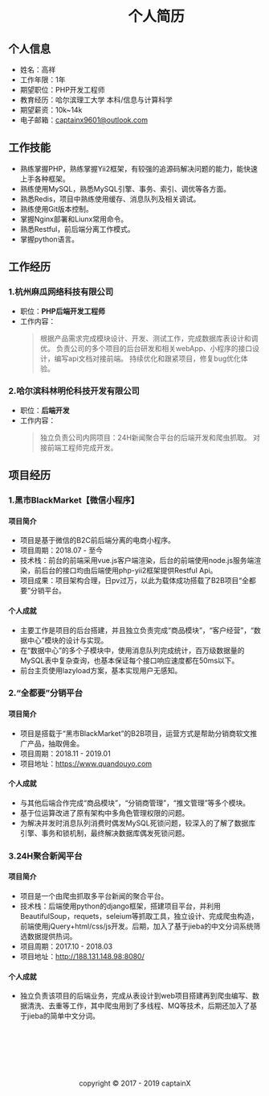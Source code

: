 &nbsp;&nbsp;&nbsp;&nbsp;&nbsp;&nbsp;&nbsp;&nbsp;&nbsp;&nbsp;&nbsp;&nbsp;&nbsp;&nbsp;&nbsp;&nbsp;&nbsp;&nbsp;&nbsp;&nbsp;&nbsp;&nbsp;&nbsp;&nbsp;&nbsp;&nbsp;&nbsp;&nbsp;&nbsp;&nbsp;&nbsp;&nbsp;&nbsp;&nbsp;&nbsp;&nbsp;个人简历
=========================

## 个人信息
* 姓名：高祥                       
* 工作年限：1年
* 期望职位：PHP开发工程师
* 教育经历：哈尔滨理工大学 本科/信息与计算科学
* 期望薪资：10k~14k
* 电子邮箱：captainx9601@outlook.com

## 工作技能
* 熟练掌握PHP，熟练掌握Yii2框架，有较强的追源码解决问题的能力，能快速上手各种框架。 
* 熟练使用MySQL，熟悉MySQL引擎、事务、索引、调优等各方面。 
* 熟悉Redis，项目中熟练使用缓存、消息队列及相关调试。 
* 熟练使用Git版本控制。 
* 掌握Nginx部署和Liunx常用命令。 
* 熟悉Restful，前后端分离工作模式。
* 掌握python语言。 

## 工作经历
### 1.杭州麻瓜网络科技有限公司
* 职位：__PHP后端开发工程师__
* 工作内容：
    > 根据产品需求完成模块设计、开发、测试工作，完成数据库表设计和调优。
    > 负责公司的多个项目的后台研发和相关webApp、小程序的接口设计，编写api文档对接前端。
    > 持续优化和跟紧项目，修复bug优化体验。

### 2.哈尔滨科林明伦科技开发有限公司
* 职位：__后端开发__
* 工作内容：
    > 独立负责公司内网项目：24H新闻聚合平台的后端开发和爬虫抓取。
    > 对接前端工程师完成开发。

## 项目经历

### 1.黑市BlackMarket【微信小程序】
#### 项目简介
* 项目是基于微信的B2C前后端分离的电商小程序。
* 项目周期：2018.07 - 至今
* 技术栈：前台的前端采用vue.js客户端渲染，后台的前端使用node.js服务端渲染，前后台的接口均由后端使用php-yii2框架提供Restful Api。
* 项目成果：项目架构合理，日pv过万，以此为载体成功搭载了B2B项目“全都要”分销平台。
#### 个人成就
* 主要工作是项目的后台搭建，并且独立负责完成“商品模块”，“客户经营”，“数据中心”模块的设计与实现。
* 在“数据中心”的多个子模块中，使用消息队列完成统计，百万级数据量的MySQL表中复杂查询，也基本保证每个接口响应速度都在50ms以下。
* 前台主页使用lazyload方案，基本实现用户无感知。

### 2.“全都要”分销平台
#### 项目简介
* 项目是搭载于“黑市BlackMarket”的B2B项目，运营方式是帮助分销商软文推广产品，抽取佣金。
* 项目周期：2018.11 - 2019.01
* 项目地址：https://www.quandouyo.com
#### 个人成就
* 与其他后端合作完成“商品模块”，“分销商管理”，“推文管理”等多个模块。
* 基于位运算改进了原有架构中多角色管理权限的问题。
* 为解决并发时消息队列消费时偶发MySQL死锁问题，较深入的了解了数据库引擎、事务和锁机制，最终解决数据库偶发死锁问题。

### 3.24H聚合新闻平台
#### 项目简介
* 项目是一个由爬虫抓取多平台新闻的聚合平台。
* 技术栈：后端使用python的django框架，搭建项目平台，并利用BeautifulSoup，requets，seleium等抓取工具，独立设计、完成爬虫构造，前端使用jQuery+html/css/js开发。后期，加入了基于jieba的中文分词系统筛选数据提供热词。
* 项目周期：2017.10 - 2018.03
* 项目地址：http://188.131.148.98:8080/
#### 个人成就
* 独立负责该项目的后端业务，完成从表设计到web项目搭建再到爬虫编写、数据清洗、去重等工作，其中爬虫用到了多线程、MQ等技术，后期还加入了基于jieba的简单中文分词。
<br>
<br>
<br>
<br>
<br>
<br>
<center>copyright © 2017 - 2019 captainX </center>
